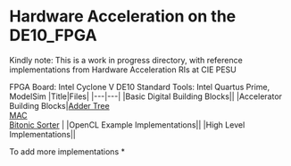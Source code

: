 # Hardware Acceleration on the DE10_FPGA

Kindly note: This is a work in progress directory, with reference implementations from Hardware Acceleration RIs at CIE PESU

FPGA Board: Intel Cyclone V DE10 Standard
Tools: Intel Quartus Prime, ModelSim
|Title|Files|
|---|---|
|Basic Digital Building Blocks||
|Accelerator Building Blocks|[Adder Tree](./Accelerator_Building_Blocks/Adder) <br> [MAC](./Accelerator_Building_Blocks/MAC) <br> [Bitonic Sorter](./Accelerator_Building_Blocks/Sorter) |
|OpenCL Example Implementations||
|High Level Implementations||



To add more implementations 
* 

